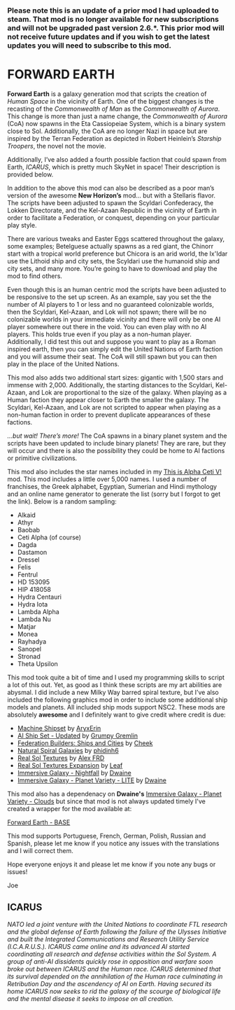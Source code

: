 ### Please note this is an update of a prior mod I had uploaded to steam.  That mod is no longer available for new subscriptions and will not be upgraded past version 2.6.*.  This prior mod will not receive future updates and if you wish to get the latest updates you will need to subscribe to this mod.

# FORWARD EARTH

**Forward Earth** is a galaxy generation mod that scripts the creation of *Human Space* in the vicinity of Earth.  One of the biggest changes is the recasting of the *Commonwealth of Man* as the *Commonwealth of Aurora*.  This change is more than just a name change, the *Commonwealth of Aurora* (CoA) now spawns in the Eta Cassiopeiae System, which is a binary system close to Sol.  Additionally, the CoA are no longer Nazi in space but are inspired by the Terran Federation as depicted in Robert Heinlein’s *Starship Troopers*, the novel not the movie.  

Additionally, I’ve also added a fourth possible faction that could spawn from Earth, *ICARUS*, which is pretty much SkyNet in space!  Their description is provided below.

In addition to the above this mod can also be described as a poor man’s version of the awesome **New Horizon’s** mod… but with a Stellaris flavor.  The scripts have been adjusted to spawn the Scyldari Confederacy, the Lokken Directorate, and the Kel-Azaan Republic in the vicinity of Earth in order to facilitate a Federation, or conquest, depending on your particular play style.

There are various tweaks and Easter Eggs scattered throughout the galaxy, some examples; Betelguese actually spawns as a red giant, the Chinorr start with a tropical world preference but Chicora is an arid world, the Ix'Idar use the Lithoid ship and city sets, the Scyldari use the humanoid ship and city sets, and many more.  You’re going to have to download and play the mod to find others.

Even though this is an human centric mod the scripts have been adjusted to be responsive to the set up screen.  As an example, say you set the the number of AI players to 1 or less and no guaranteed colonizable worlds, then the Scyldari, Kel-Azaan, and Lok will not spawn; there will be no colonizable worlds in your immediate vicinity and there will only be one AI player somewhere out there in the void.  You can even play with no AI players.  This holds true even if you play as a non-human player.  Additionally, I did test this out and suppose you want to play as a Roman inspired earth, then you can simply edit the United Nations of Earth faction and you will assume their seat.  The CoA will still spawn but you can then play in the place of the United Nations.

This mod also adds two additional start sizes: gigantic with 1,500 stars and immense with 2,000.  Additionally, the starting distances to the Scyldari, Kel-Azaan, and Lok are proportional to the size of the galaxy.  When playing as a Human faction they appear closer to Earth the smaller the galaxy.  The Scyldari, Kel-Azaan, and Lok are not scripted to appear when playing as a non-human faction in order to prevent duplicate appearances of these factions.

*…but wait!  There’s more!*  The CoA spawns in a binary planet system and the scripts have been updated to include binary planets!  They are rare, but they will occur and there is also the possibility they could be home to AI factions or primitive civilizations.

This mod also includes the star names included in my [This is Alpha Ceti V!](https://steamcommunity.com/sharedfiles/filedetails/?id=1155894775) mod. This mod includes a little over 5,000 names. I used a number of franchises, the Greek alphabet, Egyptian, Sumerian and Hindi mythology and an online name generator to generate the list (sorry but I forgot to get the link). Below is a random sampling:

- Alkaid
- Athyr
- Baobab
- Ceti Alpha (of course)
- Dagda
- Dastamon
- Dressel
- Felis
- Fentrul
- HD 153095
- HIP 418058
- Hydra Centauri
- Hydra Iota
- Lambda Alpha
- Lambda Nu
- Matjar
- Monea
- Rayhadya
- Sanopel
- Stronad
- Theta Upsilon

This mod took quite a bit of time and I used my programming skills to script a lot of this out.  Yet, as good as I think these scripts are my art abilities are abysmal.  I did include a new Milky Way barred spiral texture, but I’ve also included the following graphics mod in order to include some additional ship models and planets.  All included ship mods support NSC2.  These mods are absolutely **awesome** and I definitely want to give credit where credit is due:

- [Machine Shipset](https://steamcommunity.com/sharedfiles/filedetails/?id=2077186491) by [AryxErin](https://steamcommunity.com/id/AryxErin/myworkshopfiles/?appid=281990)
- [AI Ship Set - Updated](https://steamcommunity.com/sharedfiles/filedetails/?id=2061998893) by [Grumpy Gremlin](https://steamcommunity.com/profiles/76561198083877123/myworkshopfiles/?appid=281990)
- [Federation Builders: Ships and Cities](https://steamcommunity.com/sharedfiles/filedetails/?id=2032118923) by [Cheek](https://steamcommunity.com/profiles/76561198025617306/myworkshopfiles/?appid=281990)
- [Natural Spiral Galaxies](https://steamcommunity.com/sharedfiles/filedetails/?id=866156261) by [phidinh6](https://steamcommunity.com/id/phidinh6/myworkshopfiles/?appid=281990)
- [Real Sol Textures](https://steamcommunity.com/sharedfiles/filedetails/?id=731621473) by [Alex FRD](https://steamcommunity.com/profiles/76561198059246487/myworkshopfiles/?appid=281990)
- [Real Sol Textures Expansion](https://steamcommunity.com/sharedfiles/filedetails/?id=2061888410) by [Leaf](https://steamcommunity.com/id/HippieGold/myworkshopfiles/?appid=281990)
- [Immersive Galaxy - Nightfall](https://steamcommunity.com/sharedfiles/filedetails/?id=1173995428) by  [Dwaine](https://steamcommunity.com/profiles/76561198006654569/myworkshopfiles/?appid=281990)
- [Immersive Galaxy - Planet Variety - LITE](https://steamcommunity.com/sharedfiles/filedetails/?id=1090786705) by [Dwaine](https://steamcommunity.com/profiles/76561198006654569/myworkshopfiles/?appid=281990)

This mod also has a dependenacy on **Dwaine's** [Immersive Galaxy - Planet Variety - Clouds](https://steamcommunity.com/sharedfiles/filedetails/?id=1085097357) but since that mod is not always updated timely I've created a wrapper for the mod available at:

[Forward Earth - BASE](https://steamcommunity.com/sharedfiles/filedetails/?id=2078567914) 

This mod supports Portuguese, French, German, Polish, Russian and Spanish, please let me know if you notice any issues with the translations and I will correct them.

Hope everyone enjoys it and please let me know if you note any bugs or issues!

Joe

## ICARUS

*NATO led a joint venture with the United Nations to coordinate FTL research and the global defense of Earth following the failure of the Ulysses Initiative and built the Integrated Communications and Research Utility Service (I.C.A.R.U.S.). ICARUS came online and its advanced AI started coordinating all research and defense activities within the Sol System. A group of anti-AI dissidents quickly rose in opposition and warfare soon broke out between ICARUS and the Human race. ICARUS determined that its survival depended on the annihilation of the Human race culminating in Retribution Day and the ascendency of AI on Earth. Having secured its home ICARUS now seeks to rid the galaxy of the scourge of biological life and the mental disease it seeks to impose on all creation.*